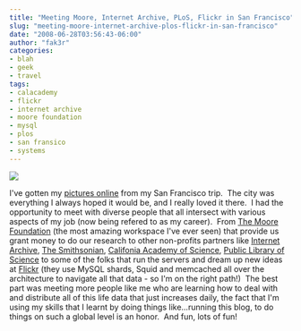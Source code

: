 ```yaml
---
title: "Meeting Moore, Internet Archive, PLoS, Flickr in San Francisco"
slug: "meeting-moore-internet-archive-plos-flickr-in-san-francisco"
date: "2008-06-28T03:56:43-06:00"
author: "fak3r"
categories:
- blah
- geek
- travel
tags:
- calacademy
- flickr
- internet archive
- moore foundation
- mysql
- plos
- san fransico
- systems
---
```


[![](http://farm4.static.flickr.com/3004/2563436518_eddb87dd5c.jpg?v=0)](http://flickr.com/photos/fak3r/sets/72157605506969604/)




I've gotten my [pictures online](http://flickr.com/photos/fak3r/sets/72157605506969604/) from my San Francisco trip.  The city was everything I always hoped it would be, and I really loved it there.  I had the opportunity to meet with diverse people that all intersect with various aspects of my job (now being refered to as my career).  From [The Moore Foundation](http://www.moore.org/) (the most amazing workspace I've ever seen) that provide us grant money to do our research to other non-profits partners like [Internet Archive](http://www.archive.org/index.php), [The Smithsonian](http://www.si.edu/), [Califonia Academy of Science](http://www.calacademy.org/index.php), [Public Library of Science](http://www.plos.org/) to some of the folks that run the servers and dream up new ideas at [Flickr](http://flickr.com) (they use MySQL shards, Squid and memcached all over the architecture to navigate all that data - so I'm on the right path!)  The best part was meeting more people like me who are learning how to deal with and distribute all of this life data that just increases daily, the fact that I'm using my skills that I learnt by doing things like...running this blog, to do things on such a global level is an honor.  And fun, lots of fun!
